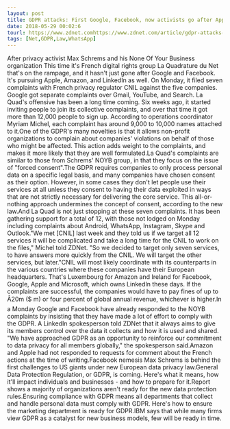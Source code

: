 ```yaml
---
layout: post
title: GDPR attacks: First Google, Facebook, now activists go after Apple, Amazon, LinkedIn
date: 2018-05-29 00:02:6
tourl: https://www.zdnet.comhttps://www.zdnet.com/article/gdpr-attacks-first-google-facebook-now-activists-go-after-apple-amazon-linkedin/
tags: [Net,GDPR,Law,WhatsApp]
---
```

After privacy activist Max Schrems and his None Of Your Business organization This time it's French digital rights group La Quadrature du Net that's on the rampage, and it hasn't just gone after Google and Facebook. It's pursuing Apple, Amazon, and LinkedIn as well. On Monday, it filed seven complaints with French privacy regulator CNIL against the five companies. Google got separate complaints over Gmail, YouTube, and Search. La Quad's offensive has been a long time coming. Six weeks ago, it started inviting people to join its collective complaints, and over that time it got more than 12,000 people to sign up. According to operations coordinator Myriam Michel, each complaint has around 9,000 to 10,000 names attached to it.One of the GDPR's many novelties is that it allows non-profit organizations to complain about companies' violations on behalf of those who might be affected. This action adds weight to the complaints, and makes it more likely that they are well formulated.La Quad's complaints are similar to those from Schrems' NOYB group, in that they focus on the issue of "forced consent".The GDPR requires companies to only process personal data on a specific legal basis, and many companies have chosen consent as their option. However, in some cases they don't let people use their services at all unless they consent to having their data exploited in ways that are not strictly necessary for delivering the core service. This all-or-nothing approach undermines the concept of consent, according to the new law.And La Quad is not just stopping at these seven complaints. It has been gathering support for a total of 12, with those not lodged on Monday including complaints about Android, WhatsApp, Instagram, Skype and Outlook."We met [CNIL] last week and they told us if we target all 12 services it will be complicated and take a long time for the CNIL to work on the files," Michel told ZDNet. "So we decided to target only seven services, to have answers more quickly from the CNIL. We will target the other services, but later."CNIL will most likely coordinate with its counterparts in the various countries where these companies have their European headquarters. That's Luxembourg for Amazon and Ireland for Facebook, Google, Apple and Microsoft, which owns LinkedIn these days. If the complaints are successful, the companies would have to pay fines of up to Â20m ($ m) or four percent of global annual revenue, whichever is higher.In a Monday Google and Facebook have already responded to the NOYB complaints by insisting that they have made a lot of effort to comply with the GDPR. A LinkedIn spokesperson told ZDNet that it always aims to give its members control over the data it collects and how it is used and shared. "We have approached GDPR as an opportunity to reinforce our commitment to data privacy for all members globally," the spokesperson said.Amazon and Apple had not responded to requests for comment about the French actions at the time of writing.Facebook nemesis Max Schrems is behind the first challenges to US giants under new European data privacy law.General Data Protection Regulation, or GDPR, is coming. Here's what it means, how it'll impact individuals and businesses - and how to prepare for it.Report shows a majority of organizations aren't ready for the new data protection rules.Ensuring compliance with GDPR means all departments that collect and handle personal data must comply with GDPR. Here's how to ensure the marketing department is ready for GDPR.IBM says that while many firms view GDPR as a catalyst for new business models, few will be ready in time.